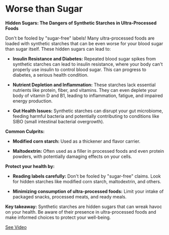# Worse than Sugar

**Hidden Sugars: The Dangers of Synthetic Starches in Ultra-Processed Foods**

Don't be fooled by "sugar-free" labels! Many ultra-processed foods are loaded with synthetic starches that can be even worse for your blood sugar than sugar itself. These hidden sugars can lead to:

- **Insulin Resistance and Diabetes:** Repeated blood sugar spikes from synthetic starches can lead to insulin resistance, where your body can't properly use insulin to control blood sugar. This can progress to diabetes, a serious health condition.

- **Nutrient Depletion and Inflammation:** These starches lack essential nutrients like protein, fiber, and vitamins. They can even deplete your body of vitamin D and B1, leading to inflammation, fatigue, and impaired energy production.

- **Gut Health Issues:** Synthetic starches can disrupt your gut microbiome, feeding harmful bacteria and potentially contributing to conditions like SIBO (small intestinal bacterial overgrowth).

**Common Culprits:**

- **Modified corn starch:** Used as a thickener and flavor carrier.

- **Maltodextrin:** Often used as a filler in processed foods and even protein powders, with potentially damaging effects on your cells.

**Protect your health by:**

- **Reading labels carefully:** Don't be fooled by "sugar-free" claims. Look for hidden starches like modified corn starch, maltodextrin, and others.

- **Minimizing consumption of ultra-processed foods:** Limit your intake of packaged snacks, processed meats, and ready meals.

**Key takeaway:** Synthetic starches are hidden sugars that can wreak havoc on your health. Be aware of their presence in ultra-processed foods and make informed choices to protect your well-being.

 [See Video](https://www.youtube.com/embed/H-tboAto7so)